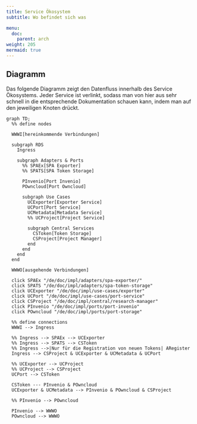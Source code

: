 ```yaml
---
title: Service Ökosystem
subtitle: Wo befindet sich was

menu:
  doc:
    parent: arch
weight: 205
mermaid: true
---
```


## Diagramm

Das folgende Diagramm zeigt den Datenfluss innerhalb des Service Ökosystems. Jeder Service ist verlinkt, sodass man von hier aus sehr schnell in die entsprechende Dokumentation schauen kann, indem man auf den jeweiligen Knoten drückt.

```mermaid
graph TD;
  %% define nodes

  WWWI[hereinkommende Verbindungen]

  subgraph RDS
    Ingress

    subgraph Adapters & Ports
      %% SPAEx[SPA Exporter]
      %% SPATS[SPA Token Storage]

      PInvenio[Port Invenio]
      POwncloud[Port Owncloud]

      subgraph Use Cases
        UCExporter[Exporter Service]
        UCPort[Port Service]
        UCMetadata[Metadata Service]
        %% UCProject[Project Service]

        subgraph Central Services
          CSToken[Token Storage]
          CSProject[Project Manager]
        end
      end
    end
  end

  WWWO[ausgehende Verbindungen]

  click SPAEx "/de/doc/impl/adapters/spa-exporter/"
  click SPATS "/de/doc/impl/adapters/spa-token-storage"
  click UCExporter "/de/doc/impl/use-cases/exporter"
  click UCPort "/de/doc/impl/use-cases/port-service"
  click CSProject "/de/doc/impl/central/research-manager"
  click PInvenio "/de/doc/impl/ports/port-invenio"
  click POwncloud "/de/doc/impl/ports/port-storage"

  %% define connections
  WWWI --> Ingress

  %% Ingress --> SPAEx --> UCExporter
  %% Ingress --> SPATS --> CSToken
  %% Ingress -->|Nur für die Registration von neuen Tokens| ARegister
  Ingress --> CSProject & UCExporter & UCMetadata & UCPort

  %% UCExporter --> UCProject
  %% UCProject --> CSProject
  UCPort --> CSToken

  CSToken --- PInvenio & POwncloud
  UCExporter & UCMetadata --> PInvenio & POwncloud & CSProject

  %% PInvenio --> POwncloud

  PInvenio --> WWWO
  POwncloud --> WWWO
```
